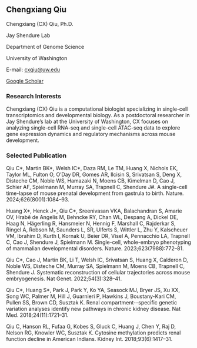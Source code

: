 ## Chengxiang Qiu

Chengxiang (CX) Qiu, Ph.D.  

Jay Shendure Lab 

Department of Genome Science

University of Washington 

E-mail: cxqiu@uw.edu

[Google Scholar](https://scholar.google.com/citations?user=9lIRrzgAAAAJ&hl=en&oi=ao)

### Research Interests
Chengxiang (CX) Qiu is a computational biologist specializing in single-cell transcriptomics and developmental biology. As a postdoctoral researcher in Jay Shendure’s lab at the University of Washington, CX focuses on analyzing single-cell RNA-seq and single-cell ATAC-seq data to explore gene expression dynamics and regulatory mechanisms across mouse development.

### Selected Publication

Qiu C*, Martin BK*, Welsh IC*, Daza RM, Le TM, Huang X, Nichols EK, Taylor ML, Fulton O, O’Day DR, Gomes AR, Ilcisin S, Srivatsan S, Deng X, Disteche CM, Noble WS, Hamazaki N, Moens CB, Kimelman D, Cao J, Schier AF, Spielmann M, Murray SA, Trapnell C, Shendure J#. A single-cell time-lapse of mouse prenatal development from gastrula to birth. Nature. 2024;626(8001):1084–93.

Huang X*, Henck J*, Qiu C*, Sreenivasan VKA, Balachandran S, Amarie OV, Hrabě de Angelis M, Behncke RY, Chan WL, Despang A, Dickel DE, Haag N, Hägerling R, Hansmeier N, Hennig F, Marshall C, Rajderkar S, Ringel A, Robson M, Saunders L, SR, Ulferts S, Wittler L, Zhu Y, Kalscheuer VM, Ibrahim D, Kurth I, Kornak U, Beier DR, Visel A, Pennacchio LA, Trapnell C, Cao J, Shendure J, Spielmann M. Single-cell, whole-embryo phenotyping of mammalian developmental disorders. Nature. 2023;623(7988):772–81.

Qiu C*, Cao J, Martin BK, Li T, Welsh IC, Srivatsan S, Huang X, Calderon D, Noble WS, Disteche CM, Murray SA, Spielmann M, Moens CB, Trapnell C, Shendure J. Systematic reconstruction of cellular trajectories across mouse embryogenesis. Nat Genet. 2022;54(3):328–41. 

Qiu C*, Huang S*, Park J, Park Y, Ko YA, Seasock MJ, Bryer JS, Xu XX, Song WC, Palmer M, Hill J, Guarnieri P, Hawkins J, Boustany-Kari CM, Pullen SS, Brown CD, Susztak K. Renal compartment--specific genetic variation analyses identify new pathways in chronic kidney disease. Nat Med. 2018;24(11):1721–31.

Qiu C, Hanson RL, Fufaa G, Kobes S, Gluck C, Huang J, Chen Y, Raj D, Nelson RG, Knowler WC, Susztak K. Cytosine methylation predicts renal function decline in American Indians. Kidney Int. 2018;93(6):1417–31.
